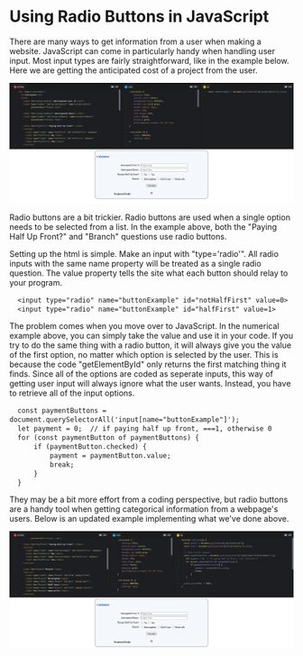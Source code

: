 # Using Radio Buttons in JavaScript

There are many ways to get information from a user when making a website. JavaScript can come in particularly handy when handling user input. Most input types are fairly straightforward, like in the example below. Here we are getting the anticipated cost of a project from the user.

![Numerical Input Example](images/numericalExample.png)

Radio buttons are a bit trickier. Radio buttons are used when a single option needs to be selected from a list. In the example above, both the "Paying Half Up Front?" and "Branch" questions use radio buttons.

Setting up the html is simple. Make an input with "type='radio'". All radio inputs with the same name property will be treated as a single radio question. The value property tells the site what each button should relay to your program.

```
  <input type="radio" name="buttonExample" id="notHalfFirst" value=0>
  <input type="radio" name="buttonExample" id="halfFirst" value=1> 
```

The problem comes when you move over to JavaScript. In the numerical example above, you can simply take the value and use it in your code. If you try to do the same thing with a radio button, it will always give you the value of the first option, no matter which option is selected by the user. This is because the code "getElementById" only returns the first matching thing it finds. Since all of the options are coded as seperate inputs, this way of getting user input will always ignore what the user wants. Instead, you have to retrieve all of the input options.

```
  const paymentButtons = document.querySelectorAll('input[name="buttonExample"]');
  let payment = 0;  // if paying half up front, ===1, otherwise 0
  for (const paymentButton of paymentButtons) {
      if (paymentButton.checked) {
          payment = paymentButton.value;
          break;
      }
  }
```

They may be a bit more effort from a coding perspective, but radio buttons are a handy tool when getting categorical information from a webpage's users. Below is an updated example implementing what we've done above.

![Radio Button Example](images/radioExample.png)
